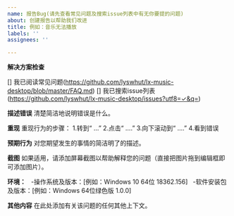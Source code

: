 ```yaml
---
name: 报告Bug(请先查看常见问题及搜索issue列表中有无你要提的问题)
about: 创建报告以帮助我们改进
title: 例如：音乐无法播放
labels: ''
assignees: ''

---
```


**解决方案检查**
<!-- 请确保你已从以下渠道寻找过解决方案，然后将 [] 替换成 [x] -->
[] 我已阅读常见问题(<https://github.com/lyswhut/lx-music-desktop/blob/master/FAQ.md>)
[] 我已搜索issue列表(<https://github.com/lyswhut/lx-music-desktop/issues?utf8=✓&q=>)

**描述错误**
清楚简洁地说明错误是什么。

**重现**
重现行为的步骤：
1.转到“ ...”
2.点击“ ....”
3.向下滚动到“ ....”
4.看到错误

**预期行为**
对您期望发生的事情的简洁明了的描述。

**截图**
如果适用，请添加屏幕截图以帮助解释您的问题（直接把图片拖到编辑框即可添加图片）。

**环境：**
  -操作系统及版本：[例如：Windows 10 64位 18362.156]
  -软件安装包及版本：[例如：Windows 64位绿色版 1.0.0]

**其他内容**
在此处添加有关该问题的任何其他上下文。
